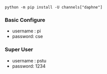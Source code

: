 


```
python -m pip install -U channels["daphne"]
```


### Basic Configure
* username : pi
* password: cse

### Super User
* username : pstu
* password: 1234

```python

```